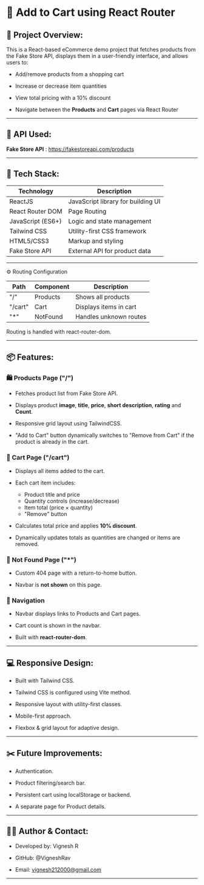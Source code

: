 # 🛒 Add to Cart using React Router

## 📌 Project Overview:

This is a React-based eCommerce demo project that fetches products from the Fake Store API, displays them in a user-friendly interface, and allows users to:

- Add/remove products from a shopping cart

- Increase or decrease item quantities

- View total pricing with a 10% discount

- Navigate between the **Products** and **Cart** pages via React Router

---

## 📎 API Used:

**Fake Store API** : https://fakestoreapi.com/products

---

## 🧰 Tech Stack:

| **Technology**    | **Description**                    |
| ----------------- | ---------------------------------- |
| ReactJS           | JavaScript library for building UI |
| React Router DOM  | Page Routing                       |
| JavaScript (ES6+) | Logic and state management         |
| Tailwind CSS      | Utility-first CSS framework        |
| HTML5/CSS3        | Markup and styling                 |
| Fake Store API    | External API for product data      |

---

⚙️ Routing Configuration

| **Path** | **Component** | **Description**        |
| -------- | ------------- | ---------------------- |
| "/"      | Products      | Shows all products     |
| "/cart"  | Cart          | Displays items in cart |
| "\*"     | NotFound      | Handles unknown routes |

Routing is handled with react-router-dom.

---

## 📦 Features:

### 🛍️ Products Page ("/")

- Fetches product list from Fake Store API.

- Displays product **image**, **title**, **price**, **short description**, **rating** and **Count**.

- Responsive grid layout using TailwindCSS.

- "Add to Cart" button dynamically switches to "Remove from Cart" if the product is already in the cart.

### 🛒 Cart Page ("/cart")

- Displays all items added to the cart.

- Each cart item includes:

  - Product title and price
  - Quantity controls (increase/decrease)
  - Item total (price × quantity)
  - "Remove" button

- Calculates total price and applies **10% discount**.

- Dynamically updates totals as quantities are changed or items are removed.

### 🚫 Not Found Page ("\*")

- Custom 404 page with a return-to-home button.

- Navbar is **not shown** on this page.

### 🧭 Navigation

- Navbar displays links to Products and Cart pages.

- Cart count is shown in the navbar.

- Built with **react-router-dom**.

---

## 💻 Responsive Design:

- Built with Tailwind CSS.

- Tailwind CSS is configured using Vite method.

- Responsive layout with utility-first classes.

- Mobile-first approach.

- Flexbox & grid layout for adaptive design.

---

## ✂️ Future Improvements:

- Authentication.

- Product filtering/search bar.

- Persistent cart using localStorage or backend.

- A separate page for Product details.

---

## 🙋‍♂️ Author & Contact:

- Developed by: Vignesh R

- GitHub: @VigneshRav

- Email: vignesh212000@gmail.com

---
